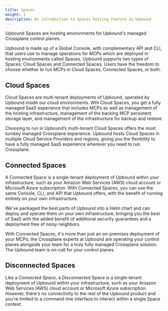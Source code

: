 ```yaml
---
title: Spaces
weight: 1
description: An introduction to Spaces hosting feature in Upbound
---
```


Upbound Spaces are hosting environments for Upbound's managed Crossplane control planes. 

Upbound is made up of a Global Console, with complementary API and CLI, that users use to manage operations for MCPs which are deployed in hosting environments called Spaces. Upbound supports two types of Spaces: Cloud Spaces and Connected Spaces. Users have the freedom to choose whether to run MCPs in Cloud Spaces, Connected Spaces, or both.

## Cloud Spaces

Cloud Spaces are multi-tenant deployments of Upbound, operated by Upbound inside our cloud environments. Wth Cloud Spaces, you get a fully managed SaaS experience that includes MCPs as well as management of the hosting infrastructure, management of the backing MCP persistent storage layer, and management of the infrastructure for backup and restore.

Choosing to run in Upbound’s multi-tenant Cloud Spaces offers the most turnkey managed Crossplane experience. Upbound hosts Cloud Spaces in multiple Cloud Service Providers and regions, giving you the flexibility to have a fully managed SaaS experience wherever you need to run Crossplane. 

## Connected Spaces

A Connected Space is a single-tenant deployment of Upbound within your infrastructure, such as your Amazon Web Services (AWS) cloud account or Microsoft Azure subscription. With Connected Spaces, you can use the same Console, CLI, and API that Upbound offers, with the benefit of running entirely on your own infrastructure.

We've packaged the best parts of Upbound into a Helm chart and can deploy and operate them on your own infrastructure, bringing you the best of SaaS with the added benefit of additional security guarantees and a deployment free of noisy neighbors.

With Connected Spaces, it's more than just an on-premises deployment of your MCPs; the Crossplane experts at Upbound are operating your control planes alongside your team for a truly fully managed Crossplane solution. The Upbound team is on-call for your control planes.

## Disconnected Spaces

Like a _Connected Space_, a Disconnected Space is a single-tenant deployment of Upbound within your infrastructure, such as your Amazon Web Services (AWS) cloud account or Microsoft Azure subscription. However, there's no connectivity to the rest of the Upbound product and you're limited to a command-line interface to interact within a single Space context.
